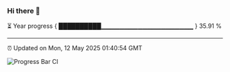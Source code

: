 ### Hi there 👋

⏳ Year progress { ██████████▁▁▁▁▁▁▁▁▁▁▁▁▁▁▁▁▁▁▁▁ } 35.91 %

---

⏰ Updated on Mon, 12 May 2025 01:40:54 GMT

![Progress Bar CI](https://github.com/liununu/liununu/workflows/Progress%20Bar%20CI/badge.svg)
